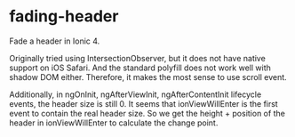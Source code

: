 # fading-header

Fade a header in Ionic 4.

Originally tried using IntersectionObserver, but it does not have native support
on iOS Safari. And the standard polyfill does not work well with shadow DOM
either. Therefore, it makes the most sense to use scroll event.

Additionally, in ngOnInit, ngAfterViewInit, ngAfterContentInit lifecycle events,
the header size is still 0. It seems that ionViewWillEnter is the first event to
contain the real header size. So we get the height + position of the header in
ionViewWillEnter to calculate the change point.
